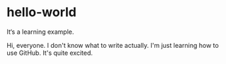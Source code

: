 # hello-world
It‘s a learning example.

Hi, everyone.
I don't know what to write actually.
I'm just learning how to use GitHub. It's quite excited.
